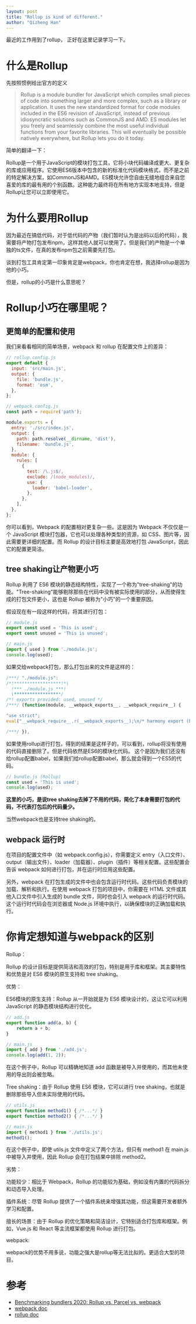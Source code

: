 ```yaml
---
layout: post
title: "Rollup is kind of different."
author: "Qizheng Han"
---
```


最近的工作用到了rollup， 正好在这里记录学习一下。 

# 什么是Rollup

先按照惯例给出官方的定义

> Rollup is a module bundler for JavaScript which compiles small pieces of code into something larger and more complex, such as a library or application. It uses the new standardized format for code modules included in the ES6 revision of JavaScript, instead of previous idiosyncratic solutions such as CommonJS and AMD. ES modules let you freely and seamlessly combine the most useful individual functions from your favorite libraries. This will eventually be possible natively everywhere, but Rollup lets you do it today.

简单的翻译一下：

Rollup是一个用于JavaScript的模块打包工具，它将小块代码编译成更大、更复杂的库或应用程序。它使用ES6版本中包含的新的标准化代码模块格式，而不是之前的特定解决方案，如CommonJS和AMD。ES模块允许您自由无缝地组合来自您喜爱的库的最有用的个别函数。这种能力最终将在所有地方实现本地支持，但是Rollup让您可以立即使用它。

# 为什么要用Rollup

因为最近在搞低代码，对于低代码的产物（我们暂时认为是出码以后的代码），我需要将产物打包发布npm，这样其他人就可以使用了。但是我们的产物是一个单独的ts文件，在真的发布npm包之前需要先打包。

谈到打包工具肯定第一印象肯定是webpack，你也肯定在想，我选择rollup是因为他的小巧。

但是，rollup的小巧是什么意思呢？

# Rollup小巧在哪里呢？


## 更简单的配置和使用

我们来看看相同的简单场景，webpack 和 rollup 在配置文件上的差异：

```js
// rollup.config.js
export default {
  input: 'src/main.js',
  output: {
    file: 'bundle.js',
    format: 'esm',
  },
};
```

```js
// webpack.config.js
const path = require('path');

module.exports = {
  entry: './src/index.js',
  output: {
    path: path.resolve(__dirname, 'dist'),
    filename: 'bundle.js',
  },
  module: {
    rules: [
      {
        test: /\.js$/,
        exclude: /(node_modules)/,
        use: {
          loader: 'babel-loader',
        },
      },
    ],
  },
};
```

你可以看到，Webpack 的配置相对更复杂一些。这是因为 Webpack 不仅仅是一个 JavaScript 模块打包器，它也可以处理各种类型的资源，如 CSS、图片等，因此需要更详细的配置。而 Rollup 的设计目标主要是高效地打包 JavaScript，因此它的配置更简洁。


## tree shaking让产物更小巧

Rollup 利用了 ES6 模块的静态结构特性，实现了一个称为"tree-shaking"的功能。"Tree-shaking"能够剔除那些在代码中没有被实际使用的部分，从而使得生成的打包文件更小，这也是 Rollup 被称为"小巧"的一个重要原因。

假设现在有一段这样的代码，将其进行打包：

```js
// module.js
export const used = 'This is used';
export const unused = 'This is unused';

// main.js
import { used } from './module.js';
console.log(used);
```

如果交给webpack打包，那么打包出来的文件是这样的：

```js
/***/ "./module.js":
/*!******************!*\
  !*** ./module.js ***!
  \******************/
/*! exports provided: used, unused */
/***/ (function(module, __webpack_exports__, __webpack_require__) {

"use strict";
eval("__webpack_require__.r(__webpack_exports__);\n/* harmony export (binding) */ __webpack_require__.d(__webpack_exports__, \"used\", function() { return used; });\n/* harmony export (binding) */ __webpack_require__.d(__webpack_exports__, \"unused\", function() { return unused; });\nconst used = 'This is used';\nconst unused = 'This is unused';\n\n\n//# sourceURL=webpack:///./module.js?");

/***/ }),
```

如果使用rollup进行打包，得到的结果是这样子的，可以看到，rollup将没有使用的代码直接删除了。但是代码依然是ES6的模块化代码。
这个是因为我们还没有给rollup配置babel，如果我们给rollup配置babel，那么就会得到一个ES5的代码。

```js
// bundle.js (Rollup)
const used = 'This is used';
console.log(used);
```

**这里的小巧，是说tree shaking去掉了不用的代码，简化了本身需要打包的代码，不代表打包后的代码量少。**

当然webpack也是支持tree shaking的。


## webpack 运行时

在项目的配置文件中（如 webpack.config.js），你需要定义 entry（入口文件）、output（输出文件）、loader（加载器）、plugin（插件）等相关配置。这些配置会告诉 webpack 如何进行打包，并在运行时应用这些配置。

另外，webpack 在打包生成的文件中也会包含运行时代码。这些代码负责模块的加载、解析和执行。在使用 webpack 打包的项目中，你需要在 HTML 文件或其他入口文件中引入生成的 bundle 文件，同时也会引入 webpack 的运行时代码。这个运行时代码会在浏览器或 Node.js 环境中执行，以确保模块的正确加载和执行。


# 你肯定想知道与webpack的区别

Rollup：

Rollup 的设计目标是提供简洁和高效的打包，特别是用于库和框架。其主要特性和优势是对 ES6 模块的原生支持和 tree shaking。

优势：

ES6模块的原生支持：Rollup 从一开始就是为 ES6 模块设计的，这让它可以利用 JavaScript 的静态模块结构进行优化。

```js
// add.js
export function add(a, b) {
    return a + b;
}

// main.js
import { add } from './add.js';
console.log(add(1, 2));
```

在这个例子中，Rollup 可以精确地知道 add 函数是被导入并使用的，而其他未使用的导出则会被忽略。

Tree shaking：由于 Rollup 使用 ES6 模块，它可以进行 tree shaking，也就是删除那些导入但未实际使用的代码。

```js
// utils.js
export function method1() { /*...*/ }
export function method2() { /*...*/ }

// main.js
import { method1 } from './utils.js';
method1();
```

在这个例子中，即使 utils.js 文件中定义了两个方法，但只有 method1 在 main.js 中被导入并使用，因此 Rollup 会在打包结果中排除 method2。

劣势：

功能较少：相比于 Webpack，Rollup 的功能较为基础，例如没有内置的代码拆分和动态导入处理。

插件系统：尽管 Rollup 提供了一个插件系统来增强其功能，但这需要开发者额外学习和配置。

擅长的场景：由于 Rollup 的优化策略和简洁设计，它特别适合打包库和框架。例如，Vue.js 和 React 等主流框架都使用 Rollup 进行打包。


webpack:

webpack的优势不用多说，功能之强大是rollup等无法比拟的。更适合大型的项目。


# 参考

- [Benchmarking bundlers 2020: Rollup vs. Parcel vs. webpack](https://blog.logrocket.com/benchmarking-bundlers-2020-rollup-parcel-webpack)
- [webpack doc](https://webpack.js.org/concepts/)
- [rollup doc](https://rollupjs.org/introduction/)

